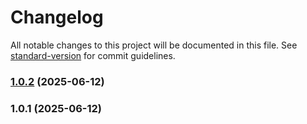 # Changelog

All notable changes to this project will be documented in this file. See [standard-version](https://github.com/conventional-changelog/standard-version) for commit guidelines.

### [1.0.2](https://github.com/wxperia/liquid-glass-vue/compare/v1.0.1...v1.0.2) (2025-06-12)

### 1.0.1 (2025-06-12)
